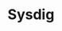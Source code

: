 ---
github: draios/sysdig
logohandle: sysdig
sort: sysdig
title: Sysdig
website: https://sysdig.com/
---